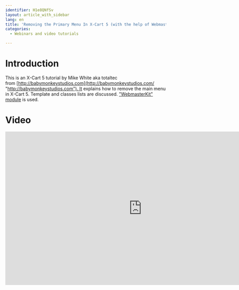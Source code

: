 ```yaml
---
identifier: H1e8QNfSv
layout: article_with_sidebar
lang: en
title: 'Removing the Primary Menu In X-Cart 5 (with the help of WebmasterKit): Tutorial by Mike White'
categories:
  - Webinars and video tutorials

---
```



# Introduction

This is an X-Сart 5 tutorial by Mike White aka totaltec from [http://babymonkeystudios.com](http://babymonkeystudios.com/ "http://babymonkeystudios.com"). It explains how to remove the main menu in X-Cart 5. Template and classes lists are discussed. ["WebmasterKit" module](http://www.x-cart.com/extensions/addons/webmaster-kit.html) is used.

# Video

<iframe class="youtube-player" type="text/html" style="width: 853px; height: 480px" src="http://www.youtube.com/embed/byLG9q13pxk" frameborder="0"></iframe>